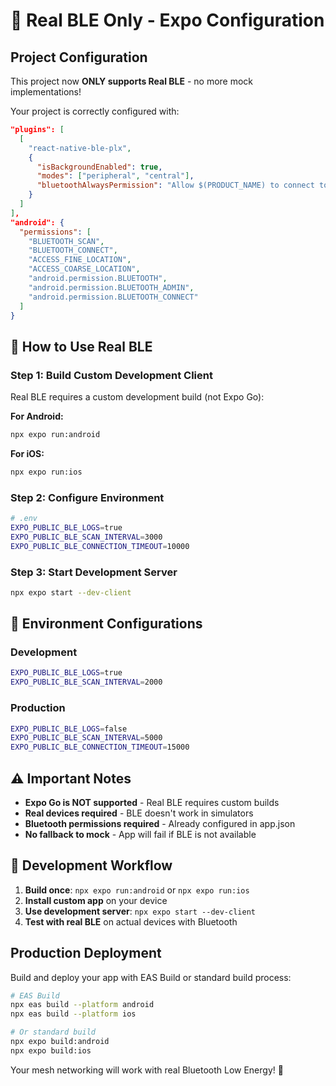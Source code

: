 # 🔵 Real BLE Only - Expo Configuration

## Project Configuration

This project now **ONLY supports Real BLE** - no more mock implementations!

Your project is correctly configured with:

```json
"plugins": [
  [
    "react-native-ble-plx", 
    {
      "isBackgroundEnabled": true,
      "modes": ["peripheral", "central"],
      "bluetoothAlwaysPermission": "Allow $(PRODUCT_NAME) to connect to bluetooth devices"
    }
  ]
],
"android": {
  "permissions": [
    "BLUETOOTH_SCAN",
    "BLUETOOTH_CONNECT", 
    "ACCESS_FINE_LOCATION",
    "ACCESS_COARSE_LOCATION",
    "android.permission.BLUETOOTH",
    "android.permission.BLUETOOTH_ADMIN",
    "android.permission.BLUETOOTH_CONNECT"
  ]
}
```

## 🚀 How to Use Real BLE

### Step 1: Build Custom Development Client

Real BLE requires a custom development build (not Expo Go):

**For Android:**
```bash
npx expo run:android
```

**For iOS:**
```bash 
npx expo run:ios
```

### Step 2: Configure Environment

```bash
# .env
EXPO_PUBLIC_BLE_LOGS=true
EXPO_PUBLIC_BLE_SCAN_INTERVAL=3000
EXPO_PUBLIC_BLE_CONNECTION_TIMEOUT=10000
```

### Step 3: Start Development Server

```bash
npx expo start --dev-client
```

## 📱 Environment Configurations

### Development
```bash
EXPO_PUBLIC_BLE_LOGS=true
EXPO_PUBLIC_BLE_SCAN_INTERVAL=2000
```

### Production
```bash
EXPO_PUBLIC_BLE_LOGS=false
EXPO_PUBLIC_BLE_SCAN_INTERVAL=5000
EXPO_PUBLIC_BLE_CONNECTION_TIMEOUT=15000
```

## ⚠️ Important Notes

- **Expo Go is NOT supported** - Real BLE requires custom builds
- **Real devices required** - BLE doesn't work in simulators
- **Bluetooth permissions required** - Already configured in app.json
- **No fallback to mock** - App will fail if BLE is not available

## 🔧 Development Workflow

1. **Build once**: `npx expo run:android` or `npx expo run:ios`
2. **Install custom app** on your device
3. **Use development server**: `npx expo start --dev-client`
4. **Test with real BLE** on actual devices with Bluetooth

## Production Deployment

Build and deploy your app with EAS Build or standard build process:

```bash
# EAS Build
npx eas build --platform android
npx eas build --platform ios

# Or standard build
npx expo build:android
npx expo build:ios
```

Your mesh networking will work with real Bluetooth Low Energy! 🎉